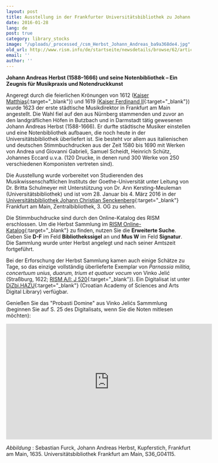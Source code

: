 ```yaml
---
layout: post
title: Ausstellung in der Frankfurter Universitätsbibliothek zu Johann Andreas Herbst aus Anlass des 350. Todestags
date: 2016-01-28
lang: de
post: true
category: library_stocks
image: "/uploads/_processed_/csm_Herbst_Johann_Andreas_ba9a368de4.jpg"
old_url: http://www.rism.info/de/startseite/newsdetails/browse/62/article/64/exhibit-at-the-frankfurt-university-library-350th-anniversary-of-johann-andreas-herbsts-death.html
email: ''
author: ''
---
```



**Johann Andreas Herbst (1588–1666) und seine Notenbibliothek – Ein Zeugnis für Musikpraxis und Notendruckkunst**



Angeregt durch die feierlichen Krönungen von 1612 ([Kaiser Matthias](http://www.habsburger.net/de/personen/habsburger-herrscher/matthias){:target="_blank"}) und 1619 [(Kaiser Ferdinand II](http://www.habsburger.net/de/personen/habsburger-herrscher/ferdinand-ii){:target="_blank"}) wurde 1623 der erste städtische Musikdirektor in Frankfurt am Main angestellt. Die Wahl fiel auf den aus Nürnberg stammenden und zuvor an den landgräflichen Höfen in Butzbach und in Darmstadt tätig gewesenen Johann Andreas Herbst (1588-1666). Er durfte städtische Musiker einstellen und eine Notenbibliothek aufbauen, die noch heute in der Universitätsbibliothek überliefert ist. Sie besteht vor allem aus italienischen und deutschen Stimmbuchdrucken aus der Zeit 1580 bis 1690 mit Werken von Andrea und Giovanni Gabrieli, Samuel Scheidt, Heinrich Schütz, Johannes Eccard u.v.a. (120 Drucke, in denen rund 300 Werke von 250 verschiedenen Komponisten vertreten sind).



Die Ausstellung wurde vorbereitet von Studierenden des Musikwissenschaftlichen Instituts der Goethe-Universität unter Leitung von Dr. Britta Schulmeyer mit Unterstützung von Dr. Ann Kersting-Meuleman (Universitätsbibliothek) und ist vom 28. Januar bis 4. März 2016 in der [Universitätsbibliothek Johann Christian Senckenberg](http://www.ub.uni-frankfurt.de/){:target="_blank"} Frankfurt am Main, Zentralbibliothek, 3. OG zu sehen.



Die Stimmbuchdrucke sind durch den Online-Katalog des RISM erschlossen. Um die Herbst Sammlung im [RISM Online-Katalog](https://opac.rism.info/metaopac/start.do?View=rism){:target="_blank"} zu finden, nutzen Sie die **Erweiterte Suche**. Geben Sie **D-F** im Feld **Bibliothekssigel** an und **Mus W** im Feld **Signatur**. Die Sammlung wurde unter Herbst angelegt und nach seiner Amtszeit fortgeführt.

Bei der Erforschung der Herbst Sammlung kamen auch einige Schätze zu Tage, so das einzige vollständig überlieferte Exemplar von _Parnassia militia, concertuum unius, duarum, trium et quatuor vocum_ von Vinko Jelić (Straßburg, 1622; [RISM A/I: J 520](https://opac.rism.info/search?id=00000990032582){:target="_blank"}). Ein Digitalisat ist unter [DiZbi.HAZU](http://dizbi.hazu.hr/object/3520){:target="_blank"} (Croatian Academy of Sciences and Arts Digital Library) verfügbar.

Genießen Sie das "Probasti Domine" aus Vinko Jelićs Sammmlung (beginnen Sie auf S. 25 des Digitalisats, wenn Sie die Noten mitlesen möchten):

<iframe width="560" height="315" src="https://www.youtube.com/embed/wV1b0Kj1onM" frameborder="0" allowfullscreen></iframe>

_Abbildung_ : Sebastian Furck, Johann Andreas Herbst, Kupferstich, Frankfurt am Main, 1635. Universitätsbibliothek Frankfurt am Main, S36\_G04115.

<script type="text/javascript">var switchTo5x=true;</script><script type="text/javascript" src="http://w.sharethis.com/button/buttons.js"></script><script type="text/javascript">stLight.options({publisher: "9b601438-1ce1-49d8-bfd7-9cff5df54c17", doNotHash: false, doNotCopy: false, hashAddressBar: false});</script>
